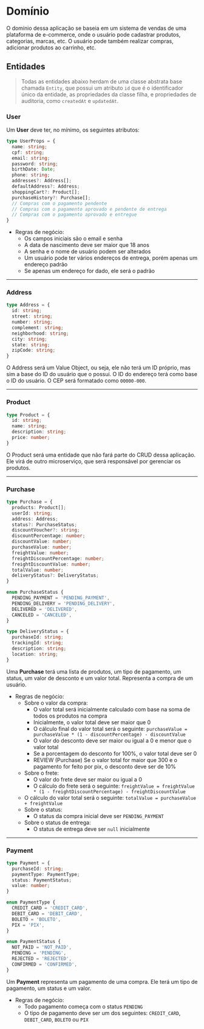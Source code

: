 # Domínio

O domínio dessa aplicação se baseia em um sistema de vendas de uma plataforma de e-commerce, onde o usuário pode cadastrar produtos, categorias, marcas, etc. O usuário pode também realizar compras, adicionar produtos ao carrinho, etc.

## Entidades

> Todas as entidades abaixo herdam de uma classe abstrata base chamada `Entity`, que possui um atributo `id` que é o identificador único da entidade, as propriedades da classe filha, e propriedades de auditoria, como `createdAt` e `updatedAt`.

### User

Um **User** deve ter, no mínimo, os seguintes atributos:

```typescript
type UserProps = {
  name: string;
  cpf: string;
  email: string;
  password: string;
  birthDate: Date;
  phone: string;
  addresses?: Address[];
  defaultAddress?: Address;
  shoppingCart?: Product[];
  purchaseHistory?: Purchase[];
  // Compras com o pagamento pendente
  // Compras com o pagamento aprovado e pendente de entrega
  // Compras com o pagamento aprovado e entregue
}
```

- Regras de negócio:
  - Os campos iniciais são o email e senha
  - A data de nascimento deve ser maior que 18 anos
  - A senha e o nome de usuário podem ser alterados
  - Um usuário pode ter vários endereços de entrega, porém apenas um endereço padrão
  - Se apenas um endereço for dado, ele será o padrão

---

### Address

```typescript
type Address = {
  id: string;
  street: string;
  number: string;
  complement: string;
  neighborhood: string;
  city: string;
  state: string;
  zipCode: string;
}
```

O Address será um Value Object, ou seja, ele não terá um ID próprio, mas sim a base do ID do usuário que o possui. O ID do endereço terá como base o ID do usuário. O CEP será formatado como `00000-000`.

---

### Product

```typescript
type Product = {
  id: string;
  name: string;
  description: string;
  price: number;
}
```

O Product será uma entidade que não fará parte do CRUD dessa aplicação. Ele virá de outro microserviço, que será responsável por gerenciar os produtos.

---

### Purchase

```typescript
type Purchase = {
  products: Product[];
  userId: string;
  address: Address; 
  status?: PurchaseStatus;
  discountVoucher?: string;
  discountPercentage: number;
  discountValue: number;
  purchaseValue: number;
  freightValue: number;
  freightDiscountPercentage: number;
  freightDiscountValue: number;
  totalValue: number;
  deliveryStatus?: DeliveryStatus;
}

enum PurchaseStatus {
  PENDING_PAYMENT = 'PENDING_PAYMENT',
  PENDING_DELIVERY = 'PENDING_DELIVERY',
  DELIVERED = 'DELIVERED',
  CANCELED = 'CANCELED',
}

type DeliveryStatus = {
  purchaseId: string;
  trackingId: string;
  description: string;
  location: string;
}
```

Uma **Purchase** terá uma lista de produtos, um tipo de pagamento, um status, um valor de desconto e um valor total. Representa a compra de um usuário.

- Regras de negócio:
  - Sobre o valor da compra:
    - O valor total será inicialmente calculado com base na soma de todos os produtos na compra
    - Inicialmente, o valor total deve ser maior que 0
    - O cálculo final do valor total será o seguinte:
      `purchaseValue = purchaseValue * (1 - discountPercentage) - discountValue`
    - O valor do desconto deve ser maior ou igual a 0 e menor que o valor total
    - Se a porcentagem do desconto for 100%, o valor total deve ser 0
    - REVIEW (Purchase) Se o valor total for maior que 300 e o pagamento for feito por pix, o desconto deve ser de 10%
  - Sobre o frete:
    - O valor do frete deve ser maior ou igual a 0
    - O cálculo do frete será o seguinte:
      `freightValue = freightValue * (1 - freightDiscountPercentage) - freightDiscountValue`
  - O cálculo do valor total será o seguinte:
    `totalValue = purchaseValue + freightValue`
  - Sobre o status:
    - O status da compra inicial deve ser `PENDING_PAYMENT`
  - Sobre o status de entrega:
    - O status de entrega deve ser `null` inicialmente
  
---

### Payment

```typescript
type Payment = {
  purchaseId: string;
  paymentType: PaymentType;
  status: PaymentStatus;
  value: number;
}

enum PaymentType {
  CREDIT_CARD = 'CREDIT_CARD',
  DEBIT_CARD = 'DEBIT_CARD',
  BOLETO = 'BOLETO',
  PIX = 'PIX',
}

enum PaymentStatus {
  NOT_PAID = 'NOT_PAID',
  PENDING = 'PENDING',
  REJECTED = 'REJECTED',
  CONFIRMED = 'CONFIRMED',
}
```

Um **Payment** representa um pagamento de uma compra. Ele terá um tipo de pagamento, um status e um valor.

- Regras de negócio:
  - Todo pagamento começa com o status `PENDING`
  - O tipo de pagamento deve ser um dos seguintes: `CREDIT_CARD`, `DEBIT_CARD`, `BOLETO` ou `PIX`
